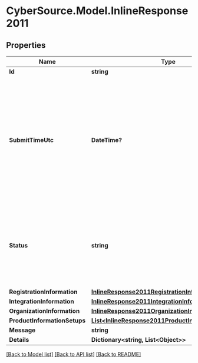 # CyberSource.Model.InlineResponse2011
## Properties

Name | Type | Description | Notes
------------ | ------------- | ------------- | -------------
**Id** | **string** |  | [optional] 
**SubmitTimeUtc** | **DateTime?** | Time of request in UTC. &#x60;Format: YYYY-MM-DDThh:mm:ssZ&#x60;  Example 2016-08-11T22:47:57Z equals August 11, 2016, at 22:47:57 (10:47:57 p.m.). The T separates the date and the time. The Z indicates UTC.  | [optional] 
**Status** | **string** | The status of Registration request Possible Values:   - &#39;INITIALIZED&#39;   - &#39;RECEIVED&#39;   - &#39;PROCESSING&#39;   - &#39;SUCCESS&#39;   - &#39;FAILURE&#39;   - &#39;PARTIAL&#39;  | [optional] 
**RegistrationInformation** | [**InlineResponse2011RegistrationInformation**](InlineResponse2011RegistrationInformation.md) |  | [optional] 
**IntegrationInformation** | [**InlineResponse2011IntegrationInformation**](InlineResponse2011IntegrationInformation.md) |  | [optional] 
**OrganizationInformation** | [**InlineResponse2011OrganizationInformation**](InlineResponse2011OrganizationInformation.md) |  | [optional] 
**ProductInformationSetups** | [**List&lt;InlineResponse2011ProductInformationSetups&gt;**](InlineResponse2011ProductInformationSetups.md) |  | [optional] 
**Message** | **string** |  | [optional] 
**Details** | **Dictionary&lt;string, List&lt;Object&gt;&gt;** |  | [optional] 

[[Back to Model list]](../README.md#documentation-for-models) [[Back to API list]](../README.md#documentation-for-api-endpoints) [[Back to README]](../README.md)

